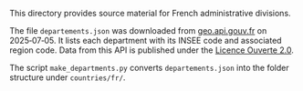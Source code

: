 This directory provides source material for French administrative divisions.

The file `departements.json` was downloaded from [geo.api.gouv.fr](https://geo.api.gouv.fr/departements) on 2025‑07‑05. It lists each department with its INSEE code and associated region code. Data from this API is published under the [Licence Ouverte 2.0](https://www.etalab.gouv.fr/licence-ouverte-open-licence).

The script `make_departments.py` converts `departements.json` into the folder structure under `countries/fr/`.

